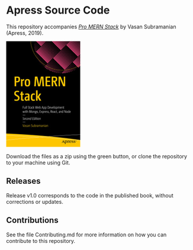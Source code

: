# Apress Source Code

This repository accompanies [*Pro MERN Stack*](https://www.apress.com/9781484243909) by Vasan Subramanian (Apress, 2019).

[comment]: #cover
![Cover image](9781484243909.jpg)

Download the files as a zip using the green button, or clone the repository to your machine using Git.

## Releases

Release v1.0 corresponds to the code in the published book, without corrections or updates.

## Contributions

See the file Contributing.md for more information on how you can contribute to this repository.